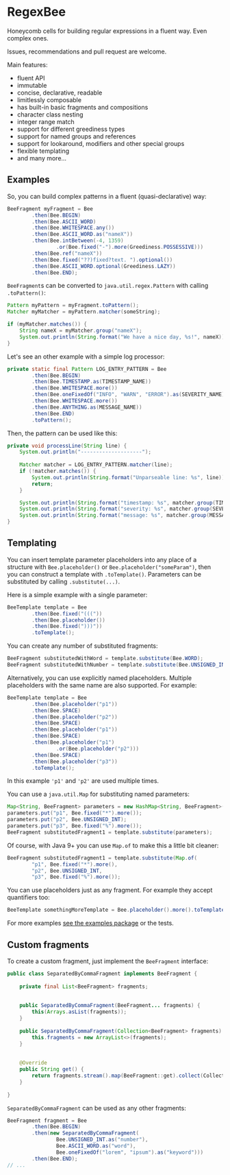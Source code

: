 # RegexBee

Honeycomb cells for building regular expressions in a fluent way.
Even complex ones.

Issues, recommendations and pull request are welcome.

Main features:

- fluent API
- immutable
- concise, declarative, readable
- limitlessly composable
- has built-in basic fragments and compositions
- character class nesting
- integer range match
- support for different greediness types
- support for named groups and references
- support for lookaround, modifiers and other special groups
- flexible templating
- and many more...

## Examples

So, you can build complex patterns in a fluent (quasi-declarative) way:

```java
BeeFragment myFragment = Bee
        .then(Bee.BEGIN)
        .then(Bee.ASCII_WORD)
        .then(Bee.WHITESPACE.any())
        .then(Bee.ASCII_WORD.as("nameX"))
        .then(Bee.intBetween(-4, 1359)
                .or(Bee.fixed("-").more(Greediness.POSSESSIVE)))
        .then(Bee.ref("nameX"))
        .then(Bee.fixed("??)fixed?text. ").optional())
        .then(Bee.ASCII_WORD.optional(Greediness.LAZY))
        .then(Bee.END);
```

`BeeFragment`s can be converted to `java.util.regex.Pattern` with calling `.toPattern()`:

```java
Pattern myPattern = myFragment.toPattern();
Matcher myMatcher = myPattern.matcher(someString);

if (myMatcher.matches()) {
    String nameX = myMatcher.group("nameX");
    System.out.println(String.format("We have a nice day, %s!", nameX));
}
```

Let's see an other example with a simple log processor:

```java
private static final Pattern LOG_ENTRY_PATTERN = Bee
        .then(Bee.BEGIN)
        .then(Bee.TIMESTAMP.as(TIMESTAMP_NAME))
        .then(Bee.WHITESPACE.more())
        .then(Bee.oneFixedOf("INFO", "WARN", "ERROR").as(SEVERITY_NAME))
        .then(Bee.WHITESPACE.more())
        .then(Bee.ANYTHING.as(MESSAGE_NAME))
        .then(Bee.END)
        .toPattern();
```

Then, the pattern can be used like this:

```java
private void processLine(String line) {
    System.out.println("--------------------");
    
    Matcher matcher = LOG_ENTRY_PATTERN.matcher(line);
    if (!matcher.matches()) {
        System.out.println(String.format("Unparseable line: %s", line));
        return;
    }

    System.out.println(String.format("timestamp: %s", matcher.group(TIMESTAMP_NAME)));
    System.out.println(String.format("severity: %s", matcher.group(SEVERITY_NAME)));
    System.out.println(String.format("message: %s", matcher.group(MESSAGE_NAME)));
}
```

## Templating

You can insert template parameter placeholders into any place of a structure with
`Bee.placeholder()` or `Bee.placeholder("someParam")`,
then you can construct a template with `.toTemplate()`.
Parameters can be substituted by calling `.substitute(...)`.

Here is a simple example with a single parameter:

```java
BeeTemplate template = Bee
        .then(Bee.fixed("((("))
        .then(Bee.placeholder())
        .then(Bee.fixed(")))"))
        .toTemplate();
```

You can create any number of substituted fragments:

```java
BeeFragment substitutedWithWord = template.substitute(Bee.WORD);
BeeFragment substitutedWithNumber = template.substitute(Bee.UNSIGNED_INT);
```

Alternatively, you can use explicitly named placeholders.
Multiple placeholders with the same name are also supported.
For example:

```java
BeeTemplate template = Bee
        .then(Bee.placeholder("p1"))
        .then(Bee.SPACE)
        .then(Bee.placeholder("p2"))
        .then(Bee.SPACE)
        .then(Bee.placeholder("p1"))
        .then(Bee.SPACE)
        .then(Bee.placeholder("p1")
                .or(Bee.placeholder("p2")))
        .then(Bee.SPACE)
        .then(Bee.placeholder("p3"))
        .toTemplate();
```

In this example `'p1'` and `'p2'` are used multiple times.

You can use a `java.util.Map` for substituting named parameters:

```java
Map<String, BeeFragment> parameters = new HashMap<String, BeeFragment>();
parameters.put("p1", Bee.fixed("*").more());
parameters.put("p2", Bee.UNSIGNED_INT);
parameters.put("p3", Bee.fixed("%").more());
BeeFragment substitutedFragment1 = template.substitute(parameters);
```

Of course, with Java 9+ you can use `Map.of` to make this a little bit cleaner:

```java
BeeFragment substitutedFragment1 = template.substitute(Map.of(
		"p1", Bee.fixed("*").more(),
		"p2", Bee.UNSIGNED_INT,
		"p3", Bee.fixed("%").more());
```

You can use placeholders just as any fragment.
For example they accept quantifiers too:

```java
BeeTemplate somethingMoreTemplate = Bee.placeholder().more().toTemplate();
```

For more examples
[see the examples package](https://github.com/davidsusu/regexbee/tree/master/src/examples/java/hu/webarticum/regexbee/examples)
or the tests.

## Custom fragments

To create a custom fragment, just implement the `BeeFragment` interface:

```java
public class SeparatedByCommaFragment implements BeeFragment {
    
    private final List<BeeFragment> fragments;
    
    
    public SeparatedByCommaFragment(BeeFragment... fragments) {
        this(Arrays.asList(fragments));
    }
    
    public SeparatedByCommaFragment(Collection<BeeFragment> fragments) {
        this.fragments = new ArrayList<>(fragments);
    }
    
    
    @Override
    public String get() {
        return fragments.stream().map(BeeFragment::get).collect(Collectors.joining(","));
    }
    
}
```

`SeparatedByCommaFragment` can be used as any other fragments:

```java
BeeFragment fragment = Bee
        .then(Bee.BEGIN)
        .then(new SeparatedByCommaFragment(
                Bee.UNSIGNED_INT.as("number"),
                Bee.ASCII_WORD.as("word"),
                Bee.oneFixedOf("lorem", "ipsum").as("keyword")))
        .then(Bee.END);
// ...
```
